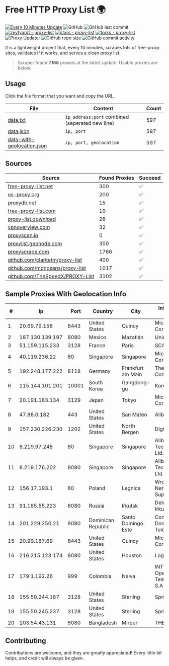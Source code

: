 
# Free HTTP Proxy List 🌍

[![Every 10 Minutes Update](https://github.com/mertguvencli/http-proxy-list/actions/workflows/main.yml/badge.svg?branch=main)](https://github.com/mertguvencli/http-proxy-list/actions/workflows/main.yml)
![GitHub](https://img.shields.io/github/license/mertguvencli/http-proxy-list)
![GitHub last commit](https://img.shields.io/github/last-commit/mertguvencli/http-proxy-list)
[![zevtyardt - proxy-list](https://img.shields.io/static/v1?label=zevtyardt&message=proxy-list&color=blue&logo=github)](https://github.com/zevtyardt/proxy-list "Go to GitHub repo")
[![stars - proxy-list](https://img.shields.io/github/stars/zevtyardt/proxy-list?style=social)](https://github.com/zevtyardt/proxy-list)
[![forks - proxy-list](https://img.shields.io/github/forks/zevtyardt/proxy-list?style=social)](https://github.com/zevtyardt/proxy-list)
[![Proxy Updater](https://github.com/zevtyardt/proxy-list/workflows/Proxy%20Updater/badge.svg)](https://github.com/zevtyardt/proxy-list/actions?query=workflow:"Proxy+Updater")
![GitHub repo size](https://img.shields.io/github/repo-size/zevtyardt/proxy-list)
[![GitHub commit activity](https://img.shields.io/github/commit-activity/m/zevtyardt/proxy-list?logo=commits)](https://github.com/zevtyardt/proxy-list/commits/main)

It is a lightweight project that, every 10 minutes, scrapes lots of free-proxy sites, validates if it works, and serves a clean proxy list.

> Scraper found **7168** proxies at the latest update. Usable proxies are below.

## Usage

Click the file format that you want and copy the URL.

|File|Content|Count|
|----|-------|-----|
|[data.txt](https://raw.githubusercontent.com/mertguvencli/http-proxy-list/main/proxy-list/data.txt)|`ip_address:port` combined (seperated new line)|597|
|[data.json](https://raw.githubusercontent.com/mertguvencli/http-proxy-list/main/proxy-list/data.json)|`ip, port`|597|
|[data-with-geolocation.json](https://raw.githubusercontent.com/mertguvencli/http-proxy-list/main/proxy-list/data-with-geolocation.json)|`ip, port, geolocation`|597|

## Sources

|Source|Found Proxies|Succeed|
|------|-------------|-------|
|[free-proxy-list.net](https://free-proxy-list.net)|300|✅|
|[us-proxy.org](https://www.us-proxy.org)|200|✅|
|[proxydb.net](http://proxydb.net)|15|✅|
|[free-proxy-list.com](https://free-proxy-list.com/?page=&port=&type%5B%5D=http&type%5B%5D=https&up_time=0&search=Search)|10|✅|
|[proxy-list.download](https://www.proxy-list.download/HTTP)|26|✅|
|[vpnoverview.com](https://vpnoverview.com/privacy/anonymous-browsing/free-proxy-servers)|32|✅|
|[proxyscan.io](https://www.proxyscan.io)|0|✅|
|[proxylist.geonode.com](https://proxylist.geonode.com/api/proxy-list?limit=300&page=1&sort_by=lastChecked&sort_type=desc&protocols=http,https)|300|✅|
|[proxyscrape.com](https://api.proxyscrape.com/v2/?request=displayproxies&protocol=http&timeout=10000&country=all&ssl=all&anonymity=all)|1766|✅|
|[github.com/clarketm/proxy-list](https://raw.githubusercontent.com/clarketm/proxy-list/master/proxy-list-raw.txt)|400|✅|
|[github.com/monosans/proxy-list](https://raw.githubusercontent.com/monosans/proxy-list/main/proxies/http.txt)|1017|✅|
|[github.com/TheSpeedX/PROXY-List](https://raw.githubusercontent.com/TheSpeedX/PROXY-List/master/http.txt)|3102|✅|


## Sample Proxies With Geolocation Info

|#|Ip|Port|Country|City|Internet Service Provider|
|-|--|----|-------|----|-------------------------|
|1|20.69.79.158|8443|United States|Quincy|Microsoft Corporation|
|2|187.130.139.197|8080|Mexico|Mazatlán|Uninet S.A. de C.V.|
|3|51.159.115.233|3128|France|Paris|SCALEWAY|
|4|40.119.236.22|80|Singapore|Singapore|Microsoft Corporation|
|5|192.248.177.222|8118|Germany|Frankfurt am Main|The Constant Company|
|6|115.144.101.201|10001|South Korea|Gangdong-gu|Korea Telecom|
|7|20.191.183.134|3129|Japan|Tokyo|Microsoft Corporation|
|8|47.88.0.182|443|United States|San Mateo|Alibaba.com LLC|
|9|157.230.226.230|1202|United States|North Bergen|DigitalOcean, LLC|
|10|8.219.97.248|80|Singapore|Singapore|Alibaba (US) Technology Co., Ltd.|
|11|8.219.176.202|8080|Singapore|Singapore|Alibaba (US) Technology Co., Ltd.|
|12|156.17.193.1|80|Poland|Legnica|Wroclaw Centre of Networking and Supercomputing|
|13|91.185.55.223|8080|Russia|Irkutsk|Delovaya Set' - Irkutsk|
|14|201.229.250.21|8080|Dominican Republic|Santo Domingo Este|Compañía Dominicana de Teléfonos S. A.|
|15|20.99.187.69|8443|United States|Quincy|Microsoft Corporation|
|16|216.215.123.174|8080|United States|Houston|Logix|
|17|179.1.192.26|999|Colombia|Neiva|INTERNEXA Brasil Operadora de TelecomunicaÔÔes S.A|
|18|155.50.244.187|3128|United States|Sterling|Sprint|
|19|155.50.245.237|3128|United States|Sterling|Sprint|
|20|103.54.43.131|8080|Bangladesh|Mirpur|THE NET HEADS|



## Contributing

Contributions are welcome, and they are greatly appreciated! Every
little bit helps, and credit will always be given.

